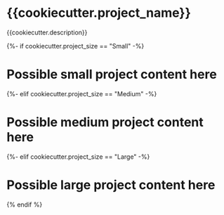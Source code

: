 {{cookiecutter.project_name}}
==============================

{{cookiecutter.description}}

{%- if cookiecutter.project_size == "Small" -%}

# Possible small project content here

{%- elif cookiecutter.project_size == "Medium" -%}
# Possible medium project content here

{%- elif cookiecutter.project_size == "Large" -%}
# Possible large project content here

{% endif %}